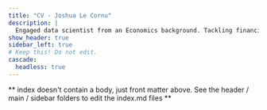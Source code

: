 ```yaml
---
title: "CV - Joshua Le Cornu"
description: |
  Engaged data scientist from an Economics background. Tackling financial applications of machine learning whilst building tools for investors and equity researchers.
show_header: true
sidebar_left: true
# Keep this! Do not edit.
cascade:
  headless: true
---
```


** index doesn't contain a body, just front matter above.
See the header / main / sidebar folders to edit the index.md files **
